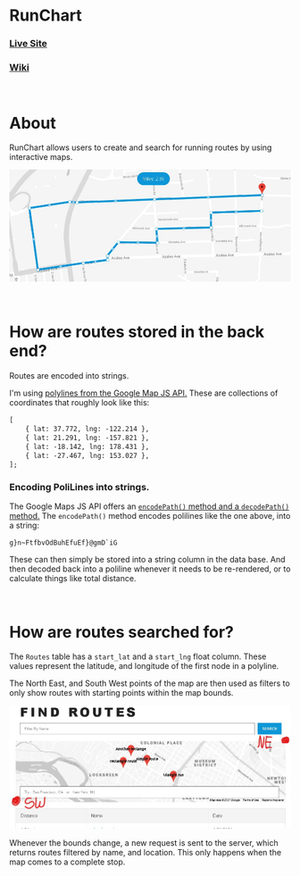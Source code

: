 # RunChart
### [Live Site](https://run-chart.herokuapp.com/)
### [Wiki](https://github.com/JoseMiralles/runchart/wiki)

<br/>

# About
RunChart allows users to create and search for running routes by using interactive maps.

![Route Editor](https://github.com/JoseMiralles/RunChart/blob/main/GitHub/editor-snip.jpg)

<br />

# How are routes stored in the back end?

Routes are encoded into strings.

I'm using [polylines from the Google Map JS API.](https://developers.google.com/maps/documentation/javascript/examples/polyline-simple) These are collections of coordinates that roughly look like this:

```
[
    { lat: 37.772, lng: -122.214 },
    { lat: 21.291, lng: -157.821 },
    { lat: -18.142, lng: 178.431 },
    { lat: -27.467, lng: 153.027 },
];
```

### Encoding PoliLines into strings.
The Google Maps JS API offers an [`encodePath()` method and a `decodePath()` method.](https://developers.google.com/maps/documentation/utilities/polylineutility) The `encodePath()` method encodes polilines like the one above, into a string:

```
g}n~FtfbvOdBuhEfuEf}@gmD`iG
```

These can then simply be stored into a string column in the data base. And then decoded back into a poliline whenever it needs to be re-rendered, or to calculate things like total distance.

<br/>

# How are routes searched for?

The `Routes` table has a `start_lat` and a `start_lng` float column. These values represent the latitude, and longitude of the first node in a polyline.

The North East, and South West points of the map are then used as filters to only show routes with starting points within the map bounds.

![Route Finder](https://github.com/JoseMiralles/RunChart/blob/main/GitHub/find-routes-snip.jpg)

Whenever the bounds change, a new request is sent to the server, which returns routes filtered by name, and location. This only happens when the map comes to a complete stop.